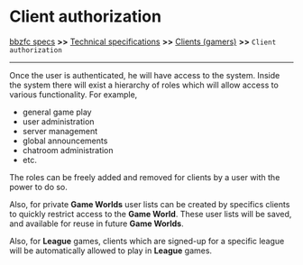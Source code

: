 # Client authorization

[bbzfc specs](../bbzfc_specs.md) **>>** [Technical specifications](technical_specifications.md) **>>** [Clients (gamers)](clients_gamers.md) **>>** `Client authorization`

---

Once the user is authenticated, he will have access to the system. Inside the system there will exist a hierarchy of
roles which will allow access to various functionality. For example,

- general game play
- user administration
- server management
- global announcements
- chatroom administration
- etc.

The roles can be freely added and removed for clients by a user with the power to do so.

Also, for private **Game Worlds** user lists can be created by specifics clients to quickly restrict access to
the **Game World**. These user lists will be saved, and available for reuse in future **Game Worlds**.

Also, for **League** games, clients which are signed-up for a specific league will be automatically allowed to play
in **League** games.
